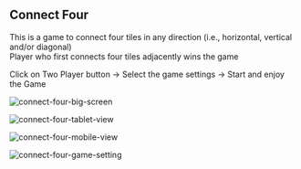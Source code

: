 ## Connect Four

This is a game to connect four tiles in any direction (i.e., horizontal, vertical and/or diagonal)  
Player who first connects four tiles adjacently wins the game  

Click on Two Player button -> Select the game settings -> Start and enjoy the Game


![connect-four-big-screen](https://user-images.githubusercontent.com/20784937/95898659-0176d380-0dad-11eb-8783-a65a8bba819a.png)


![connect-four-tablet-view](https://user-images.githubusercontent.com/20784937/95898650-ff147980-0dac-11eb-9c31-b83dc816ae6c.png)


![connect-four-mobile-view](https://user-images.githubusercontent.com/20784937/95898653-00de3d00-0dad-11eb-8a6b-9b16b6637684.png)


![connect-four-game-setting](https://user-images.githubusercontent.com/20784937/95898656-00de3d00-0dad-11eb-8670-b70b425aad76.png)
